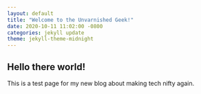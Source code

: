 ```yaml
---
layout: default
title: "Welcome to the Unvarnished Geek!"
date: 2020-10-11 11:02:00 -0800
categories: jekyll update
theme: jekyll-theme-midnight
---
```


## Hello there world!

This is a test page for my new blog about making tech nifty again.
